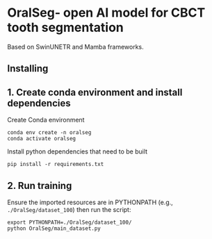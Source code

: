 # OralSeg- open AI model for CBCT tooth segmentation

Based on SwinUNETR and Mamba frameworks.

## Installing

## 1. Create conda environment and install dependencies

Create Conda environment

```console
conda env create -n oralseg
conda activate oralseg
```

Install python dependencies that need to be built

```console
pip install -r requirements.txt
```

## 2. Run training

Ensure the imported resources are in PYTHONPATH
(e.g., `./OralSeg/dataset_100`) then run the script:

```console
export PYTHONPATH=./OralSeg/dataset_100/
python OralSeg/main_dataset.py
```
